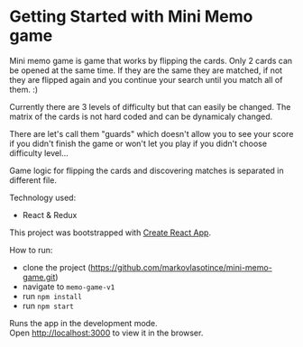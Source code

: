 # Getting Started with Mini Memo game

Mini memo game is game that works by flipping the cards. Only 2 cards can be opened at the same time. If they are the same they are matched, if not they are flipped again and you continue your search until you match all of them. :)

Currently there are 3 levels of difficulty but that can easily be changed. The matrix of the cards is not hard coded and can be dynamicaly changed.

There are let's call them "guards" which doesn't allow you to see your score if you didn't finish the game or won't let you play if you didn't choose difficulty level...

Game logic for flipping the cards and discovering matches is separated in different file.

Technology used: 
- React & Redux

This project was bootstrapped with [Create React App](https://github.com/facebook/create-react-app).

How to run: 
- clone the project (https://github.com/markovlasotince/mini-memo-game.git)
- navigate to `memo-game-v1`
- run `npm install`
- run `npm start`

Runs the app in the development mode.<br />
Open [http://localhost:3000](http://localhost:3000) to view it in the browser.
